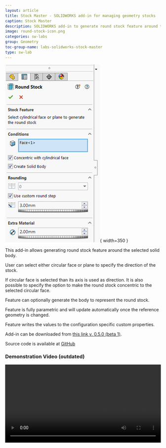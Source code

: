 ```yaml
---
layout: article
title: Stock Master - SOLIDWORKS add-in for managing geometry stocks
caption: Stock Master
description: SOLIDWORKS add-in to generate round stock feature around the input solid body
image: round-stock-icon.png
categories: sw-labs
group: Geometry
toc-group-name: labs-solidworks-stock-master
type: sw-lab
---
```

![Property page for Round Stock feature](round-stock-feature-property-page.png){ width=350 }

This add-in allows generating round stock feature around the selected solid body.

User can select either circular face or plane to specify the direction of the stock.

If circular face is selected than its axis is used as direction. It is also possible to specify the option to make the round stock concentric to the selected circular face.

Feature can optionally generate the body to represent the round stock.

Feature is fully parametric and will update automatically once the reference geometry is changed.

Feature writes the values to the configuration specific custom properties.

Add-in can be downloaded from [this link v. 0.5.0 (beta 1)](https://github.com/codestackdev/stock-fit-geometry/releases/tag/beta1).

Source code is available at [GitHub](https://github.com/codestackdev/stock-fit-geometry)

### Demonstration Video (outdated)

<center>
<video style="width: 100%;height: auto" controls>
  <source src="/labs/solidworks/stock-fit-geometry/stock-fit-geometry-preview-demo.mp4" type="video/mp4">
  Your browser does not support HTML5 video.
</video>
</center>
